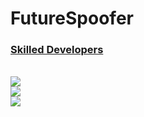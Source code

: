# FutureSpoofer


[<h3>Skilled Developers</h3>](https://i.imgur.com/HtRlKJh.gif)<br>![](https://i.imgur.com/ZyYjoH4.png)<br>![](https://i.imgur.com/cjDK5go.png)<br>![](https://i.imgur.com/8NRpGh7.png)
